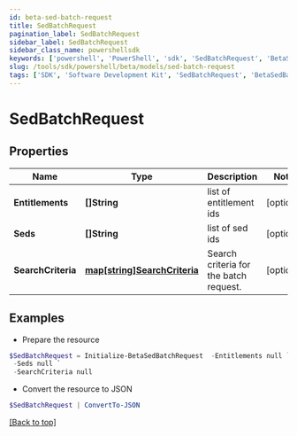 ```yaml
---
id: beta-sed-batch-request
title: SedBatchRequest
pagination_label: SedBatchRequest
sidebar_label: SedBatchRequest
sidebar_class_name: powershellsdk
keywords: ['powershell', 'PowerShell', 'sdk', 'SedBatchRequest', 'BetaSedBatchRequest'] 
slug: /tools/sdk/powershell/beta/models/sed-batch-request
tags: ['SDK', 'Software Development Kit', 'SedBatchRequest', 'BetaSedBatchRequest']
---
```



# SedBatchRequest

## Properties

Name | Type | Description | Notes
------------ | ------------- | ------------- | -------------
**Entitlements** | **[]String** | list of entitlement ids | [optional] 
**Seds** | **[]String** | list of sed ids | [optional] 
**SearchCriteria** | [**map[string]SearchCriteria**](search-criteria) | Search criteria for the batch request. | [optional] 

## Examples

- Prepare the resource
```powershell
$SedBatchRequest = Initialize-BetaSedBatchRequest  -Entitlements null `
 -Seds null `
 -SearchCriteria null
```

- Convert the resource to JSON
```powershell
$SedBatchRequest | ConvertTo-JSON
```


[[Back to top]](#) 


